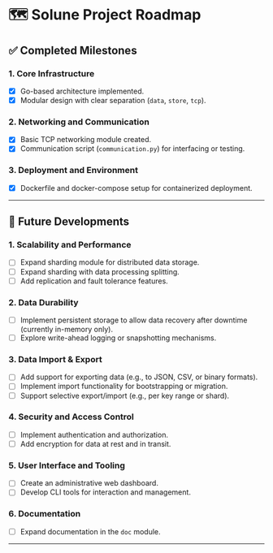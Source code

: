 # 🗺️ Solune Project Roadmap

## ✅ Completed Milestones

### 1. Core Infrastructure
- [x] Go-based architecture implemented.
- [x] Modular design with clear separation (`data`, `store`, `tcp`).

### 2. Networking and Communication
- [x] Basic TCP networking module created.
- [x] Communication script (`communication.py`) for interfacing or testing.

### 3. Deployment and Environment
- [x] Dockerfile and docker-compose setup for containerized deployment.

---

## 🚧 Future Developments

### 1. Scalability and Performance
- [ ] Expand sharding module for distributed data storage.
- [ ] Expand sharding with data processing splitting.
- [ ] Add replication and fault tolerance features.

### 2. Data Durability
- [ ] Implement persistent storage to allow data recovery after downtime (currently in-memory only).
- [ ] Explore write-ahead logging or snapshotting mechanisms.

### 3. Data Import & Export
- [ ] Add support for exporting data (e.g., to JSON, CSV, or binary formats).
- [ ] Implement import functionality for bootstrapping or migration.
- [ ] Support selective export/import (e.g., per key range or shard).

### 4. Security and Access Control
- [ ] Implement authentication and authorization.
- [ ] Add encryption for data at rest and in transit.

### 5. User Interface and Tooling
- [ ] Create an administrative web dashboard.
- [ ] Develop CLI tools for interaction and management.

### 6. Documentation
- [ ] Expand documentation in the `doc` module.

---
